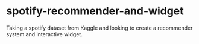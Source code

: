 # spotify-recommender-and-widget
Taking a spotify dataset from Kaggle and looking to create a recommender system and interactive widget.
